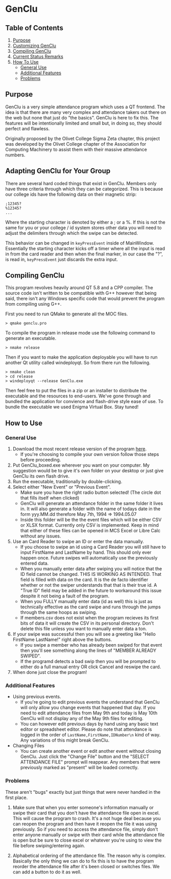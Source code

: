 # GenClu

## Table of Contents

1. [Purpose](#purpose)
2. [Customizing GenClu](#adapting-genclu-for-your-group)
3. [Compiling GenClu](#compiling-genclu)
4. [Current Status Remarks](#current-status)
5. [How To Use](#how-to-use)
    * [General Use](#general-use)
    * [Additional Features](#additional-features)
    * [Problems](#problems)


## Purpose
GenClu is a very simple attendance program which uses a QT frontend. The idea is that there are many very complex and attendance takers out there on the web but none that just do "the basics". GenClu is here to fix this. The features will be intentionally limited and small but, in doing so, they should perfect and flawless. 

Originally proposed by the Olivet College Sigma Zeta chapter, this project was developed by the Olivet College chapter of the Association for Computing Machinery to assist them with their massive attendance numbers. 

## Adapting GenClu for Your Group

There are several hard coded things that exist in GenClu. Members only have three criteria through which they can be categorized. This is because our college ids have the following data on their magnetic strip:
```
;12345?
%12345?
...
```
Where the starting character is denoted by either a ; or a %. If this is not the same for you or your college / id system stores other data you will need to adjust the delimiters through which the swipe can be detected. 

This behavior can be changed in `keyPressEvent` inside of MainWindow. Essentially the starting character kicks off a timer where all the input is read in from the card reader and then when the final marker, in our case the "?", is read in, `keyPressEvent` just discards the extra input.

## Compiling GenClu

This program revolves heavily around QT 5.8 and a CPP compiler. 
The source code isn't written to be compatible with G++ however that being said, there isn't any Windows specific code that would prevent the program from compiling using G++.

First you need to run QMake to generate all the MOC files.
```
> qmake genclu.pro
```
To compile the program in release mode use the following command to generate an executable.
```
> nmake release
```
Then if you want to make the application deployable you will have to run another Qt utility called windeployqt. So from there run the following.
```
> nmake clean
> cd release
> windeployqt --release GenClu.exe
```

Then feel free to put the files in a zip or an installer to distribute the executable and the resources to end-users.
We've gone through and bundled the application for convience and flash-drive style ease of use.
To bundle the executable we used Enigma Virtual Box.
Stay tuned!

## How to Use

### General Use
1. Download the most recent release version of the program [here](https://github.com/OlivetACM/GenClu/releases/).
    * If you're choosing to compile your own version follow those steps before proceeding.
2. Put GenClu\_boxed.exe wherever you want on your computer. My suggestion would be to give it's own folder on your desktop or just give GenClu its own flash drive.
3. Run the executable, traditionally by double-clicking.
4. Select either "New Event" or "Previous Event". 
    * Make sure you have the right radio button selected! (The circle dot that fills itself when clicked)
    * GenClu will generate an attendance folder in the same folder it lives in. It will also generate a folder with the name of todays date in the form yyy.MM.dd therefore May 7th, 1994 => 1994.05.07
    * Inside this folder will be the the event files which will be either CSV or XLSX format. Currently only CSV is implemented. Keep in mind that either of these files can be opened in MCS Excel or Libre Calc without any issues.
5. Use an Card Reader to swipe an ID or enter the data manually.
    * If you choose to swipe an id using a Card Reader you will still have to input FirstName and LastName by hand. This should only ever happen once. Future swipes will automatically use the previously entered data.
    * When you manually enter data after swiping you will notice that the ID field cannot be changed. THIS IS WORKING AS INTENDED. That field is filled with data on the card. It is the de facto identifier whether or not the swiper understands that that is their true id. A "True ID" field may be added in the future to workaround this issue despite it not being a fault of the program.
    * When you FULLY manually enter data (id as well) this is just as technically effective as the card swipe and runs through the jumps through the same hoops as swiping.
    * If members.csv does not exist when the program recieves its first bits of data it will create the CSV in its personal directory. Don't delete this file unless you want to manually enter data a ton.
6. If your swipe was successful then you will see a greeting like "Hello FirstName LastName!" right above the buttons. 
    * If you swipe a member who has already been swiped for that event then you'll see something along the lines of "MEMBER ALREADY SWIPED".
    * If the programd detects a bad swip then you will be prompted to either do a full manual entry OR click Cancel and reswipe the card.
7. When done just close the program!

### Additional Features
* Using previous events.
    * If you're going to edit previous events the understand that GenClu will only allow you change events that happened that day. If you need to edit attendance files from May 9th and today is May 10th GenClu will not display any of the May 9th files for editing.
    * You can however edit previous days by hand using any basic text editor or spreadsheet editor. Please do note that attendance is logged in the order of `LastName,FirstName,IDNumber\n` kind of way. Any variations of this might break GenClu.
* Changing Files
    * You can create another event or edit another event without closing GenClu. Just click the "Change File" button and the "SELECT ATTENDANCE FILE" prompt will reappear. Any members that were previously marked as "present" will be loaded correctly.

### Problems
These aren't "bugs" exactly but just things that were never handled in the first place.
1. Make sure that when you enter someone's information manually or swipe their card that you don't have the attendance file open in excel. This will cause the program to crash. It's a not huge deal because you can reopen the program and then have it reopen the file it was using previously. So if you need to access the attendance file, simply don't enter anyone manually or swipe with their card while the attendance file is open but be sure to close excel or whatever you're using to view the file before swiping/entering again.

2. Alphabetical ordering of the attendance file. The reason why is complex. Basically the only thing we can do to fix this is to have the program reorder the attendance file after it's been closed or switches files. We can add a button to do it as well. 
